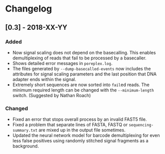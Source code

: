 # Changelog

## [0.3] - 2018-XX-YY

### Added
- Now signal scaling does not depend on the basecalling. This enables
  demultiplexing of reads that fail to be processed by a basecaller.
- Shows detailed error messages in `poreplex.log`.
- The files generated by `--dump-basecalled-events` now includes
  the attributes for signal scaling parameters and the last position
  that DNA adapter ends within the signal.
- Extremely short sequences are now sorted into `fail`ed reads.
  The minimum required length can be changed with the
  `--minimum-length` switch. (Suggested by Nathan Roach)

### Changed
- Fixed an error that stops overall process by an invalid FAST5 file.
- Fixed a problem that separate lines of FASTA, FASTQ or
  `sequencing-summary.txt` are mixed up in the output file sometimes.
- Updated the neural network model for barcode demultiplexing for
  even less false positives using randomly stitched signal fragments
  as a background.

